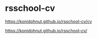 # rsschool-cv
https://konidohnut.github.io/rsschool-cv/cv

https://konidohnut.github.io/rsschool-cv/
